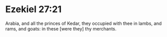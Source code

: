 # Ezekiel 27:21

Arabia, and all the princes of Kedar, they occupied with thee in lambs, and rams, and goats: in these [were they] thy merchants.